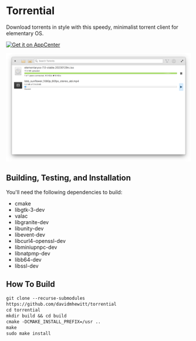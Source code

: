 # Torrential
Download torrents in style with this speedy, minimalist torrent client for elementary OS.

[![Get it on AppCenter](https://appcenter.elementary.io/badge.svg)](https://appcenter.elementary.io/com.github.davidmhewitt.torrential)

![Torrential Screenshot](https://github.com/davidmhewitt/torrential/raw/master/data/com.github.davidmhewitt.torrential.screenshot.png)

## Building, Testing, and Installation

You'll need the following dependencies to build:
* cmake
* libgtk-3-dev
* valac
* libgranite-dev
* libunity-dev
* libevent-dev
* libcurl4-openssl-dev
* libminiupnpc-dev
* libnatpmp-dev
* libb64-dev
* libssl-dev

## How To Build

    git clone --recurse-submodules https://github.com/davidmhewitt/torrential
    cd torrential
    mkdir build && cd build
    cmake -DCMAKE_INSTALL_PREFIX=/usr ..
    make
    sudo make install
